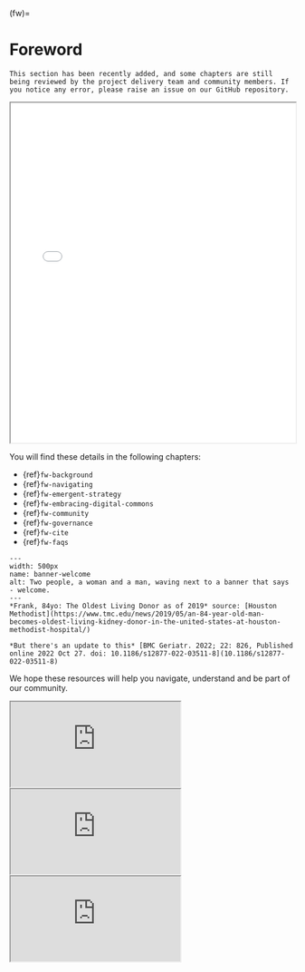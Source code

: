 (fw)=
# Foreword

```{note}
This section has been recently added, and some chapters are still being reviewed by the project delivery team and community members. If you notice any error, please raise an issue on our GitHub repository.
```

<iframe src="app/risk.html" width="100%" height="600px" style="borders:none"></iframe>

You will find these details in the following chapters:

- {ref}`fw-background`
- {ref}`fw-navigating`
- {ref}`fw-emergent-strategy`
- {ref}`fw-embracing-digital-commons`
- {ref}`fw-community`
- {ref}`fw-governance`
- {ref}`fw-cite`
- {ref}`fw-faqs`

```{figure} https://www.tmc.edu/news/wp-content/uploads/sites/2/2019/08/kidney-copy.jpg
---
width: 500px
name: banner-welcome
alt: Two people, a woman and a man, waving next to a banner that says - welcome.
---
*Frank, 84yo: The Oldest Living Donor as of 2019* source: [Houston Methodist](https://www.tmc.edu/news/2019/05/an-84-year-old-man-becomes-oldest-living-kidney-donor-in-the-united-states-at-houston-methodist-hospital/) 

*But there's an update to this* [BMC Geriatr. 2022; 22: 826, Published online 2022 Oct 27. doi: 10.1186/s12877-022-03511-8](10.1186/s12877-022-03511-8)
```

We hope these resources will help you navigate, understand and be part of our community.

<iframe src="https://abikesa.github.io/music/_downloads/270ce1dc688a64dec497dfe81d0966aa/mozart.pdf"></iframe>
<iframe src="https://abikesa.github.io/music/_downloads/a207eb5446aa5d171a0ba97791498e49/bach.pdf"></iframe>
<iframe src="https://abikesa.github.io/music/_downloads/f1747777a15dcc72b5adef6cfcae8d8e/handel.pdf"></iframe>